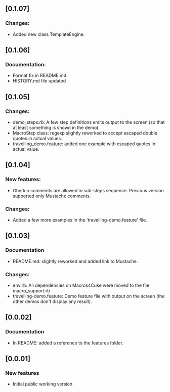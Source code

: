 ## [0.1.07]
### Changes:
* Added new class TemplateEngine.


## [0.1.06]

### Documentation:
* Format fix in README.md
* HISTORY.md file updated

## [0.1.05]
### Changes:
* demo_steps.rb: A few step definitions emits output to the screen (so that at least something is shown in the demo).  
* MacroStep class: regexp slightly reworked to accept escaped double quotes in actual values. 
* travelling_demo.feature: added one example with escaped quotes in actual value.


## [0.1.04]
### New features:
* Gherkin comments are allowed in sub-steps sequence. Previous version supported only Mustache comments.

### Changes:
* Added a few more examples in the 'travelling-demo.feature' file.


## [0.1.03]
### Documentation
* README.md: slightly reworked and added link to Mustache.

### Changes:
* env.rb: All dependencies on Macros4Cuke were moved to the file macro_support.rb
* travelling-demo.feature: Demo feature file with output on the screen (the other demos don't display any result).


## [0.0.02]
### Documentation
* In README: added a reference to the features folder.

## [0.0.01]

### New features
* Initial public working version